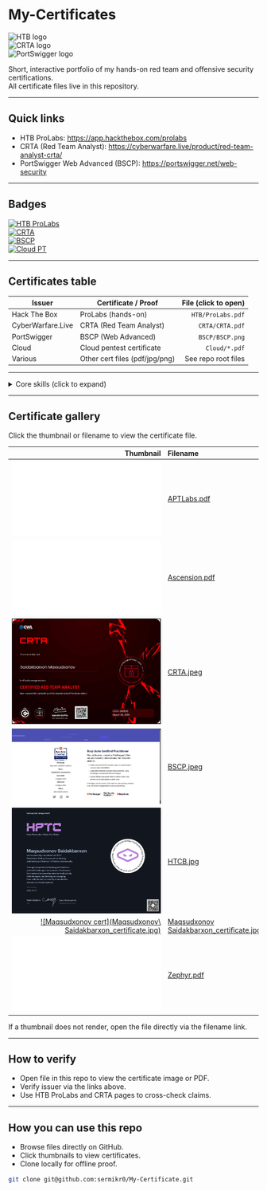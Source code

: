 # My-Certificates

![HTB logo](https://resources.hackthebox.com/hubfs/HTB-Logo-1.png)  
![CRTA logo](https://kajabi-storefronts-production.kajabi-cdn.com/kajabi-storefronts-production/file-uploads/themes/2149416647/settings_images/06d1ec4-5f2-e3d-e654-2c8c81003_3000x3000.png)  
![PortSwigger logo](https://logon-int.com/wp-content/uploads/2020/08/portswigger-01.png)

Short, interactive portfolio of my hands-on red team and offensive security certifications.  
All certificate files live in this repository.

---

## Quick links
- HTB ProLabs: https://app.hackthebox.com/prolabs
- CRTA (Red Team Analyst): https://cyberwarfare.live/product/red-team-analyst-crta/
- PortSwigger Web Advanced (BSCP): https://portswigger.net/web-security

---

## Badges
[![HTB ProLabs](https://img.shields.io/badge/HackTheBox-ProLabs-8A2BE2)](https://app.hackthebox.com/prolabs)  
[![CRTA](https://img.shields.io/badge/CRTA-Red--Team--Analyst-FF4500)](https://cyberwarfare.live/product/red-team-analyst-crta/)  
[![BSCP](https://img.shields.io/badge/PortSwigger-BSCP-1F8ACB)](https://portswigger.net/web-security)  
[![Cloud PT](https://img.shields.io/badge/Cloud-Pentest-228B22)]()

---

## Certificates table
| Issuer | Certificate / Proof | File (click to open) |
|---|---|---:|
| Hack The Box | ProLabs (hands-on) | `HTB/ProLabs.pdf` |
| CyberWarfare.Live | CRTA (Red Team Analyst) | `CRTA/CRTA.pdf` |
| PortSwigger | BSCP (Web Advanced) | `BSCP/BSCP.png` |
| Cloud | Cloud pentest certificate | `Cloud/*.pdf` |
| Various | Other cert files (pdf/jpg/png) | See repo root files |

---

<details>
<summary>Core skills (click to expand)</summary>

- Enumeration  
  - Network, host, web, and Active Directory.

- Situational awareness  
  - Target mapping and operational context.

- Exploitation & chaining  
  - FreeBSD and multi-step exploit chains.

- Web application attacks  
  - Manual testing, automation, and source review.

- Active Directory  
  - AD enumeration, Kerberos attacks, credential abuse, lateral movement.

- Lateral movement & pivoting  
  - Network pivoting, persistence, post-exploitation.

- Privilege escalation  
  - Local and domain escalation techniques.

- Out-of-band exfiltration  
  - Covert channels and data exfiltration techniques.

</details>

---

## Certificate gallery
Click the thumbnail or filename to view the certificate file.

| Thumbnail | Filename |
|---:|:---|
| [![APTLabs](APTLabs.pdf)](APTLabs.pdf) | [APTLabs.pdf](APTLabs.pdf) |
| [![Ascension](Ascension.pdf)](Ascension.pdf) | [Ascension.pdf](Ascension.pdf) |
| [![CRTA](CRTA.jpeg)](CRTA.jpeg) | [CRTA.jpeg](CRTA.jpeg) |
| [![BSCP](BSCP.jpeg)](BSCP.jpeg) | [BSCP.jpeg](BSCP.jpeg) |
| [![HTCB](HTCB.jpg)](HTCB.jpg) | [HTCB.jpg](HTCB.jpg) |
| [![Maqsudxonov cert](Maqsudxonov\ Saidakbarxon_certificate.jpg)](Maqsudxonov%20Saidakbarxon_certificate.jpg) | [Maqsudxonov Saidakbarxon_certificate.jpg](Maqsudxonov%20Saidakbarxon_certificate.jpg) |
| [![Many PDFs](Zephyr.pdf)](Zephyr.pdf) | [Zephyr.pdf](Zephyr.pdf) |

If a thumbnail does not render, open the file directly via the filename link.

---

## How to verify
- Open file in this repo to view the certificate image or PDF.  
- Verify issuer via the links above.  
- Use HTB ProLabs and CRTA pages to cross-check claims.

---

## How you can use this repo
- Browse files directly on GitHub.  
- Click thumbnails to view certificates.  
- Clone locally for offline proof.

```bash
git clone git@github.com:sermikr0/My-Certificate.git

